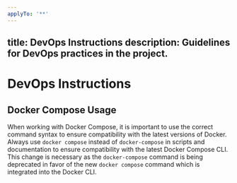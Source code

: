 ```yaml
---
applyTo: '**'
---
```

title: DevOps Instructions
description: Guidelines for DevOps practices in the project.
---
# DevOps Instructions
## Docker Compose Usage

When working with Docker Compose, it is important to use the correct command syntax to ensure compatibility with the latest versions of Docker.
Always use `docker compose` instead of `docker-compose` in scripts and documentation to ensure compatibility with the latest Docker Compose CLI. This change is necessary as the `docker-compose` command is being deprecated in favor of the new `docker compose` command which is integrated into the Docker CLI.

